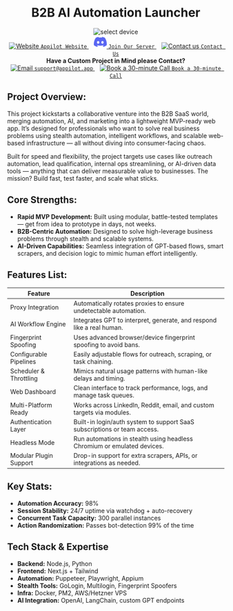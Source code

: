 <h1 align="center">B2B AI Automation Launcher</h1>

<div align="center">
  <img
    src="https://github.com/user-attachments/assets/d200549d-7613-446f-a43b-19a4117ca360"
    alt="select device"
    width="600px"
  />
</div>


<div align="center">
  <a href="https://appilot.app/">
    <img
      alt="Website"
      width="25px"
      src="https://github.com/user-attachments/assets/8e5f3af3-b098-4c1d-980d-df9aebc680d0"
    />
    <code>Appilot Website</code>
  </a>
  &nbsp;&nbsp;
  <a href="https://discord.gg/3CZ5muJdF2">
    <img
      alt="Join Our Server"
      width="30px"
      src="https://github.com/Zeeshanahmad4/RealEstateMate-WhatsApp-Group-Management-Bot/blob/main/discord-icon-svgrepo-com.svg"
    />
    <code>Join Our Server</code>
  </a>
  &nbsp;&nbsp;
  <a href="https://t.me/devpilot1">
    <img
      alt="Contact us"
      width="30px"
      src="https://edent.github.io/SuperTinyIcons/images/svg/telegram.svg"
    />
    <code>Contact Us</code>
  </a>
</div>

<div align="center">
<strong> Have a Custom Project in Mind please Contact?</strong>

<div align="center">
  <a href="mailto:support@appilot.app">
  <img
    alt="Email"
    width="30px"
    src="https://github.com/user-attachments/assets/91c8d428-32b7-4be0-91fa-2e42c902b5b8"
  />
  <code>support@appilot.app</code>
</a>
  &nbsp;&nbsp;
  <a href="https://cal.com/app-pilot-m8i8oo/30min">
  <img
    alt="Book a 30-minute Call"
    width="30px"
    src="https://github.com/user-attachments/assets/cd3e5c7b-3e4e-4bb3-b242-bcc20ee78f13"
  />
  <code>Book a 30-minute Call</code>
</a>
<span>

<div align="left">

## Project Overview:
This project kickstarts a collaborative venture into the B2B SaaS world, merging automation, AI, and marketing into a lightweight MVP-ready web app. It’s designed for professionals who want to solve real business problems using stealth automation, intelligent workflows, and scalable web-based infrastructure — all without diving into consumer-facing chaos.

Built for speed and flexibility, the project targets use cases like outreach automation, lead qualification, internal ops streamlining, or AI-driven data tools — anything that can deliver measurable value to businesses. The mission? Build fast, test faster, and scale what sticks.

## Core Strengths:
- **Rapid MVP Development:** Built using modular, battle-tested templates — get from idea to prototype in days, not weeks.
- **B2B-Centric Automation:** Designed to solve high-leverage business problems through stealth and scalable systems.
- **AI-Driven Capabilities:** Seamless integration of GPT-based flows, smart scrapers, and decision logic to mimic human effort intelligently.

## Features List:
| Feature                | Description                                                              |
| ---------------------- | ------------------------------------------------------------------------ |
| Proxy Integration      | Automatically rotates proxies to ensure undetectable automation.         |
| AI Workflow Engine     | Integrates GPT to interpret, generate, and respond like a real human.    |
| Fingerprint Spoofing   | Uses advanced browser/device fingerprint spoofing to avoid bans.         |
| Configurable Pipelines | Easily adjustable flows for outreach, scraping, or task chaining.        |
| Scheduler & Throttling | Mimics natural usage patterns with human-like delays and timing.         |
| Web Dashboard          | Clean interface to track performance, logs, and manage task queues.      |
| Multi-Platform Ready   | Works across LinkedIn, Reddit, email, and custom targets via modules.    |
| Authentication Layer   | Built-in login/auth system to support SaaS subscriptions or team access. |
| Headless Mode          | Run automations in stealth using headless Chromium or emulated devices.  |
| Modular Plugin Support | Drop-in support for extra scrapers, APIs, or integrations as needed.     |


## Key Stats:
- **Automation Accuracy:** 98%
- **Session Stability:** 24/7 uptime via watchdog + auto-recovery
- **Concurrent Task Capacity:** 300 parallel instances
- **Action Randomization:** Passes bot-detection 99% of the time

## Tech Stack & Expertise
- **Backend:** Node.js, Python
- **Frontend:** Next.js + Tailwind
- **Automation:** Puppeteer, Playwright, Appium
- **Stealth Tools:** GoLogin, Multilogin, Fingerprint Spoofers
- **Infra:** Docker, PM2, AWS/Hetzner VPS
- **AI Integration:** OpenAI, LangChain, custom GPT endpoints
